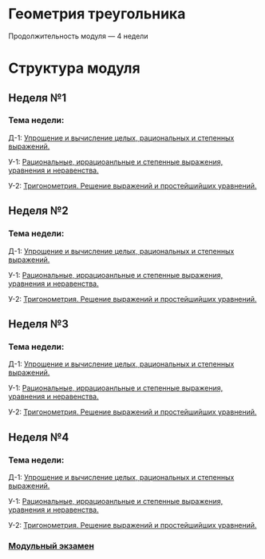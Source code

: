 # Геометрия треугольника

Продолжительность модуля — 4 недели

# Структура модуля

## Неделя №1

### Тема недели: 

Д-1: [Упрощение и вычисление целых, рациональных и степенных выражений.](./components/homework/homework-1.md)

У-1: [Рациональныe, иррациоанльныe и степенныe выражения, уравнения и неравенства.](./components/class/class-1.md)

У-2: [Тригонометрия. Решение выражений и простейшийших уравнений.](./components/class/class-2.md)

## Неделя №2

### Тема недели: 

Д-1: [Упрощение и вычисление целых, рациональных и степенных выражений.](./components/homework/homework-1.md)

У-1: [Рациональныe, иррациоанльныe и степенныe выражения, уравнения и неравенства.](./components/class/class-1.md)

У-2: [Тригонометрия. Решение выражений и простейшийших уравнений.](./components/class/class-2.md)


## Неделя №3

### Тема недели: 

Д-1: [Упрощение и вычисление целых, рациональных и степенных выражений.](./components/homework/homework-1.md)

У-1: [Рациональныe, иррациоанльныe и степенныe выражения, уравнения и неравенства.](./components/class/class-1.md)

У-2: [Тригонометрия. Решение выражений и простейшийших уравнений.](./components/class/class-2.md)

## Неделя №4

### Тема недели: 

Д-1: [Упрощение и вычисление целых, рациональных и степенных выражений.](./components/homework/homework-1.md)

У-1: [Рациональныe, иррациоанльныe и степенныe выражения, уравнения и неравенства.](./components/class/class-1.md)

У-2: [Тригонометрия. Решение выражений и простейшийших уравнений.](./components/class/class-2.md)

### [Модульный экзамен](./components/exam/exam-1.md)